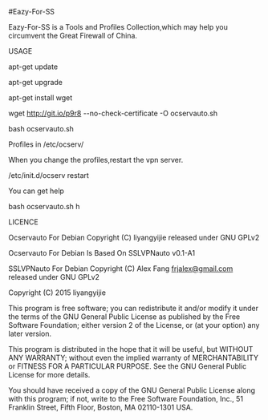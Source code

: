 #Eazy-For-SS

Eazy-For-SS is a Tools and Profiles Collection,which may help you circumvent the Great Firewall of China.


USAGE

apt-get update

apt-get upgrade

apt-get install wget

wget http://git.io/p9r8 --no-check-certificate -O ocservauto.sh

bash ocservauto.sh

Profiles in /etc/ocserv/


When you change the profiles,restart the vpn server.


/etc/init.d/ocserv restart

You can get help


bash ocservauto.sh h





LICENCE

Ocservauto For Debian Copyright (C) liyangyijie released under GNU GPLv2

Ocservauto For Debian Is Based On SSLVPNauto v0.1-A1

SSLVPNauto For Debian Copyright (C) Alex Fang frjalex@gmail.com released under GNU GPLv2

Copyright (C) 2015  liyangyijie

This program is free software; you can redistribute it and/or modify
it under the terms of the GNU General Public License as published by
the Free Software Foundation; either version 2 of the License, or
(at your option) any later version.

This program is distributed in the hope that it will be useful,
but WITHOUT ANY WARRANTY; without even the implied warranty of
MERCHANTABILITY or FITNESS FOR A PARTICULAR PURPOSE.  See the
GNU General Public License for more details.

You should have received a copy of the GNU General Public License along
with this program; if not, write to the Free Software Foundation, Inc.,
51 Franklin Street, Fifth Floor, Boston, MA 02110-1301 USA.




